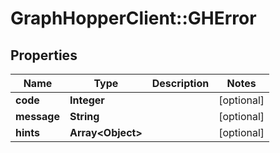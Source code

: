 # GraphHopperClient::GHError

## Properties
Name | Type | Description | Notes
------------ | ------------- | ------------- | -------------
**code** | **Integer** |  | [optional] 
**message** | **String** |  | [optional] 
**hints** | **Array&lt;Object&gt;** |  | [optional] 


